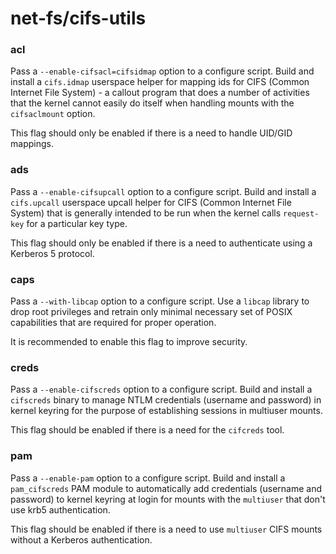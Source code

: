 # net-fs/cifs-utils

### acl
Pass a `--enable-cifsacl=cifsidmap` option to a configure script. Build and install a `cifs.idmap` userspace helper for mapping ids for CIFS (Common Internet File System) - a callout program that does a number of activities that the kernel cannot easily do itself when handling mounts with the `cifsaclmount` option.

This flag should only be enabled if there is a need to handle UID/GID mappings.

### ads
Pass a `--enable-cifsupcall` option to a configure script. Build and install a `cifs.upcall` userspace upcall helper for CIFS (Common Internet File System) that is generally intended to be run when the kernel calls `request-key` for a particular key type.

This flag should only be enabled if there is a need to authenticate using a Kerberos 5 protocol.

### caps
Pass a `--with-libcap` option to a configure script. Use a `libcap` library to drop root privileges and retrain only minimal necessary set of POSIX capabilities that are required for proper operation.

It is recommended to enable this flag to improve security.

### creds
Pass a `--enable-cifscreds` option to a configure script. Build and install a `cifscreds` binary to manage NTLM credentials (username and password) in kernel keyring for the purpose of establishing sessions in multiuser mounts.

This flag should be enabled if there is a need for the `cifcreds` tool.

### pam
Pass a `--enable-pam` option to a configure script. Build and install a `pam_cifscreds` PAM module to automatically add credentials (username and password) to kernel keyring at login for mounts with the `multiuser` that don't use krb5 authentication.

This flag should be enabled if there is a need to use `multiuser` CIFS mounts without a Kerberos authentication.
